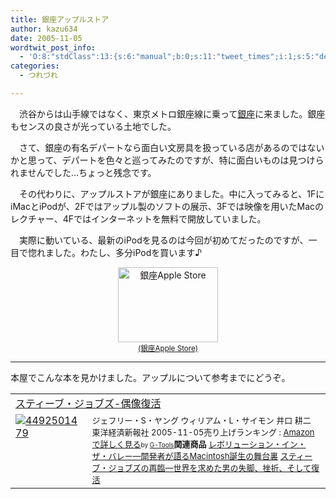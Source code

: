 ```yaml
---
title: 銀座アップルストア
author: kazu634
date: 2005-11-05
wordtwit_post_info:
  - 'O:8:"stdClass":13:{s:6:"manual";b:0;s:11:"tweet_times";i:1;s:5:"delay";i:0;s:7:"enabled";i:1;s:10:"separation";s:2:"60";s:7:"version";s:3:"3.7";s:14:"tweet_template";b:0;s:6:"status";i:2;s:6:"result";a:0:{}s:13:"tweet_counter";i:2;s:13:"tweet_log_ids";a:1:{i:0;i:2167;}s:9:"hash_tags";a:0:{}s:8:"accounts";a:1:{i:0;s:7:"kazu634";}}'
categories:
  - つれづれ

---
```

<div class="section">
<p>
    　渋谷からは山手線ではなく、東京メトロ銀座線に乗って<a href="http://map.yahoo.co.jp/pl?nl=35.40.05.961&el=139.46.05.196&la=1&fi=1&skey=%b6%e4%ba%c2%b1%d8&sc=1" onclick="__gaTracker('send', 'event', 'outbound-article', 'http://map.yahoo.co.jp/pl?nl=35.40.05.961&el=139.46.05.196&la=1&fi=1&skey=%b6%e4%ba%c2%b1%d8&sc=1', '銀座');" target="blank">銀座</a>に来ました。銀座もセンスの良さが光っている土地でした。
</p></p> 
  
<p>
    　さて、銀座の有名デパートなら面白い文房具を扱っている店があるのではないかと思って、デパートを色々と巡ってみたのですが、特に面白いものは見つけられませんでした…ちょっと残念です。
</p></p> 
  
<p>
    　その代わりに、アップルストアが銀座にありました。中に入ってみると、1FにiMacとiPodが、2Fではアップル製のソフトの展示、3Fでは映像を用いたMacのレクチャー、4Fではインターネットを無料で開放していました。
</p>
  
<p>
    　実際に動いている、最新のiPodを見るのは今回が初めてだったのですが、一目で惚れました。わたし、多分iPodを買います♪
</p>
  
<p>
<center>
<a href="http://image.blog.livedoor.jp/simoom634/imgs/0/f/0f803558.jpg" onclick="__gaTracker('send', 'event', 'outbound-article', 'http://image.blog.livedoor.jp/simoom634/imgs/0/f/0f803558.jpg', '(銀座Apple Store)');" target="blank"><img width="160" alt="銀座Apple Store" src="http://image.blog.livedoor.jp/simoom634/imgs/0/f/0f803558-s.jpg" class="pict" height="120" border="0" /><br /><small>(銀座Apple Store)</small></a>
</center>
</p>
  
<hr />
</p> 
  
<p>
    本屋でこんな本を見かけました。アップルについて参考までにどうぞ。
</p>
  
<table cellpadding="5" border="0">
<tr>
<td colspan="2">
<a href="https://www.amazon.co.jp/exec/obidos/ASIN/4492501479/goodpic-22/ref=nosim/" onclick="__gaTracker('send', 'event', 'outbound-article', 'https://www.amazon.co.jp/exec/obidos/ASIN/4492501479/goodpic-22/ref=nosim/', 'スティーブ・ジョブズ-偶像復活');" target="_blank">スティーブ・ジョブズ-偶像復活</a>
</td>
</tr>
    
<tr>
<td valign="top">
<a href="https://www.amazon.co.jp/exec/obidos/ASIN/4492501479/goodpic-22/ref=nosim/" onclick="__gaTracker('send', 'event', 'outbound-article', 'https://www.amazon.co.jp/exec/obidos/ASIN/4492501479/goodpic-22/ref=nosim/', '');" target="_blank"><img alt="4492501479" src="http://images.amazon.com/images/P/4492501479.01._SCMZZZZZZZ_.jpg" border="0" /></a>
</td>
      
<td valign="top">
<font size="-1">ジェフリー・S・ヤング ウィリアム・L・サイモン 井口 耕二 東洋経済新報社 2005-11-05売り上げランキング : <a href="https://www.amazon.co.jp/exec/obidos/ASIN/4492501479/goodpic-22/ref=nosim/" onclick="__gaTracker('send', 'event', 'outbound-article', 'https://www.amazon.co.jp/exec/obidos/ASIN/4492501479/goodpic-22/ref=nosim/', 'Amazonで詳しく見る');" target="_blank">Amazonで詳しく見る</a></font><font size="-2">by <a href="http://www.goodpic.com/mt/aws/index.html" onclick="__gaTracker('send', 'event', 'outbound-article', 'http://www.goodpic.com/mt/aws/index.html', 'G-Tools');">G-Tools</a></font><font size="-1"><strong>関連商品</strong> <a href="https://www.amazon.co.jp/exec/obidos/ASIN/4873112451/goodpic-22/ref=nosim/" onclick="__gaTracker('send', 'event', 'outbound-article', 'https://www.amazon.co.jp/exec/obidos/ASIN/4873112451/goodpic-22/ref=nosim/', 'レボリューション・イン・ザ・バレー―開発者が語るMacintosh誕生の舞台裏');" target="_blank">レボリューション・イン・ザ・バレー―開発者が語るMacintosh誕生の舞台裏</a> <a href="https://www.amazon.co.jp/exec/obidos/ASIN/4839902828/goodpic-22/ref=nosim/" onclick="__gaTracker('send', 'event', 'outbound-article', 'https://www.amazon.co.jp/exec/obidos/ASIN/4839902828/goodpic-22/ref=nosim/', 'スティーブ・ジョブズの再臨―世界を求めた男の失脚、挫折、そして復活');" target="_blank">スティーブ・ジョブズの再臨―世界を求めた男の失脚、挫折、そして復活</a></font>
</td>
</tr>
</table>
</div>
